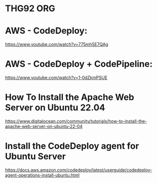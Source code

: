 # THG92 ORG

# AWS - CodeDeploy: 
https://www.youtube.com/watch?v=775mh5E7QAg
# AWS - CodeDeploy + CodePipeline: 
https://www.youtube.com/watch?v=1-0dZkmPSUE

# How To Install the Apache Web Server on Ubuntu 22.04
https://www.digitalocean.com/community/tutorials/how-to-install-the-apache-web-server-on-ubuntu-22-04

# Install the CodeDeploy agent for Ubuntu Server
https://docs.aws.amazon.com/codedeploy/latest/userguide/codedeploy-agent-operations-install-ubuntu.html
